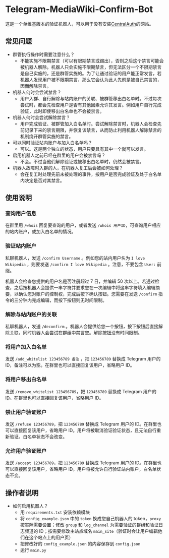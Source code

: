 # Telegram-MediaWiki-Confirm-Bot

这是一个单维基版本的验证机器人，可以用于没有安装[CentralAuth](https://www.mediawiki.org/wiki/Extension:CentralAuth)的网站。

## 常见问题

- 群管执行操作时需要注意什么？
    - 不能实施不限期禁言（可以有限期禁言或踢出），否则之后这个禁言可能会被机器人解除。机器人只会实施不限期禁言，但无法区分一个不限期禁言是自己实施的，还是群管实施的。为了让通过验证的用户能正常发言，若机器人发现用户被不限期禁言，那么它会认为此人先前是被自己禁言的，因而解除禁言。
- 机器人何时会尝试禁言？
    - 用户入群、自行解除与站内账户的关联、被群管移出白名单时。不过每次尝试时，都会先检查用户是否有其他因素允许其发言。例如用户自行完成验证，此时即使移出白名单也不会被禁言。
- 机器人何时会尝试解除禁言？
    - 用户完成验证、被群管加入白名单时。尝试解除禁言时，机器人会检查先前记录下来的禁言期限，并恢复该禁言，从而防止利用机器人解除禁言的机制绕开群管实施的禁言。
- 可以同时验证站内账户与加入白名单吗？
    - 可以。这是两个独立的状态，用户只要具有其中一个就可以发言。
- 启用机器人之前已经在群里的用户会被禁言吗？
    - 不会。不过当他们解除验证或被移出白名单时，仍然会被禁言。
- 机器人故障时入群的人，在机器人复工后会被如何处理？
    - 会在复工时处理先前未被处理的事件，按用户是否完成验证及处于白名单内决定是否对其禁言。

## 使用说明

### 查询用户信息

在群里用 `/whois` 回复要查询的用户，或者发送 `/whois 用户ID`，可查询用户相应的站内账户，或加入白名单的情况。

### 验证站内账户

私聊机器人，发送 `/confirm Username` 。例如您的站内用户名为 `I love Wikipedia` ，则要发送 `/confirm I love Wikipedia` 。注意，不要包含 `User:` 前缀。

机器人会检查您提供的用户名是否注册超过 7 日，并编辑 50 次以上。若通过检查，之后按机器人会提供一串字符并要求您在一次编辑中将这串字符填入编辑摘要，以确认您对账户的控制权，完成后按下确认按钮。您需要在发送 `/confirm` 指令的三分钟内完成编辑，而按下按钮则无时间限制。

### 解除与站内账户的关联

私聊机器人，发送 `/deconfirm` 。机器人会提供给您一个按钮，按下按钮后直接解除关联，同时机器人会尝试在群组中禁言您。解除按钮没有时间限制。

### 将用户加入白名单

发送 `/add_whitelist 123456789 备注` ，把 `123456789` 替换成 Telegram 用户的 ID，备注可以为空。在群里也可以直接回复该用户，省略用户 ID。

### 将用户移出白名单

发送 `/remove_whitelist 123456789`，把 `123456789` 替换成 Telegram 用户的 ID。在群里也可以直接回复该用户，省略用户 ID。

### 禁止用户验证账户

发送 `/refuse 123456789`，把 `123456789` 替换成 Telegram 用户的 ID。在群里也可以直接回复该用户，省略用户 ID。用户将被取消验证验证状态，且无法自行重新验证。白名单状态不会改变。

### 允许用户验证账户

发送 `/accept 123456789`，把 `123456789` 替换成 Telegram 用户的 ID。在群里也可以直接回复该用户，省略用户 ID。用户将被允许自行验证站内账户，白名单状态不变。

## 操作者说明

- 如何启用机器人？
    - 用 `requirements.txt` 安装依赖模块
    - 将 `config_example.json` 中的 `token` 换成您自己机器人的 token，`proxy` 按实际需要设置；修改 `group` 和 `log_channel` 为需要验证的群组和验证日志频道的 ID；按需要修改主站点域名 `main_site`（验证时会让用户编辑他们在这个站点上的用户页）
    - 把修改好的 `config_example.json` 的内容保存到 `config.json`
    - 运行 `main.py`
